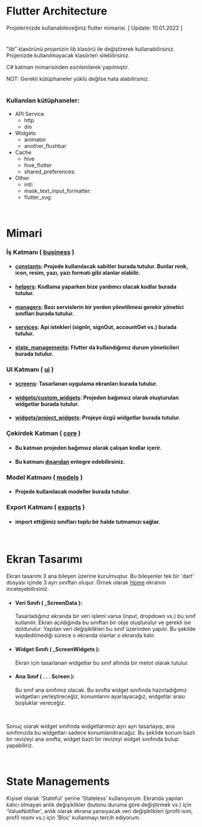 # Flutter Architecture

Projelerinizde kullanabileceğiniz flutter mimarisi. [ Update: 10.01.2022 ]

#

"lib" klasörünü projenizin lib klasörü ile değiştirerek kullanabilirsiniz. Projenizde kullanılmayacak klasörleri silebilirsiniz.

C# katman mimarisinden esinlenilerek yapılmıştır.

NOT: Gerekli kütüphaneler yüklü değilse hata alabilirsiniz.

#

### Kullanılan kütüphaneler:

- API Service
  - http
  - dio
- Widgets
  - animator
  - another_flushbar
- Cache
  - hive 
  - hive_flutter 
  - shared_preferences:
- Other
  - intl:
  - mask_text_input_formatter:
  - flutter_svg:

<br>

# Mimari

### İş Katmanı ( [business](https://github.com/cihatyalman/flutter_architecture/tree/master/lib/business) )

- #### [constants](https://github.com/cihatyalman/flutter_architecture/tree/master/lib/business/constants): Projede kullanılacak sabitler burada tutulur. Bunlar renk, icon, resim, yazı, yazı formatı gibi alanlar olabilir.
- #### [helpers](https://github.com/cihatyalman/flutter_architecture/tree/master/lib/business/helpers): Kodlama yaparken bize yardımcı olacak kodlar burada tutulur.
- #### [managers](https://github.com/cihatyalman/flutter_architecture/tree/master/lib/business/managers): Bazı servislerin bir yerden yönetilmesi gerekir yönetici sınıfları burada tutulur.
- #### [services](https://github.com/cihatyalman/flutter_architecture/tree/master/lib/business/services): Api istekleri (signIn, signOut, accountGet vs.) burada tutulur.
- #### [state_managements](https://github.com/cihatyalman/flutter_architecture/tree/master/lib/business/state_managements): Flutter da kullandığımız durum yöneticileri burada tutulur.

### UI Katmanı ( [ui](https://github.com/cihatyalman/flutter_architecture/tree/master/lib/ui) )

- #### [screens](https://github.com/cihatyalman/flutter_architecture/tree/master/lib/ui/screens): Tasarlanan uygulama ekranları burada tutulur.
- #### [widgets/custom_widgets](https://github.com/cihatyalman/flutter_architecture/tree/master/lib/ui/widgets/custom_widgets): Projeden bağımsız olarak oluşturulan widgetlar burada tutulur.
- #### [widgets/project_widgets](https://github.com/cihatyalman/flutter_architecture/tree/master/lib/ui/widgets/project_widgets): Projeye özgü widgetlar burada tutulur.

### Çekirdek Katman ( [core](https://github.com/cihatyalman/flutter_architecture/tree/master/lib/core) )

- #### Bu katman projeden bağımsız olarak çalışan kodlar içerir.
- #### Bu katmanı [dışarıdan](https://github.com/cihatyalman/flutter_core) entegre edebilirsiniz.

### Model Katmanı ( [models](https://github.com/cihatyalman/flutter_architecture/tree/master/lib/models) )

- #### Projede kullanılacak modeller burada tutulur.

### Export Katmanı ( [exports](https://github.com/cihatyalman/flutter_architecture/tree/master/lib/exports) )

- #### import ettiğimiz sınıfları toplu bir halde tutmamızı sağlar.

<br>

# Ekran Tasarımı

Ekran tasarımı 3 ana bileşen üzerine kurulmuştur. Bu bileşenler tek bir 'dart' dosyası içinde 3 ayrı sınıftan oluşur. Örnek olarak [Home](https://github.com/cihatyalman/flutter_architecture/tree/master/lib/ui/screens/home_screen.dart) ekranını inceleyebilirsiniz.

- #### Veri Sınıfı ( \_ScreenData ):
  Tasarladığınız ekranda bir veri işlemi varsa (input, dropdown vs.) bu sınıf kullanılır. Ekran açıldığında bu sınıftan bir obje oluşturulur ve gerekli ise doldurulur. Yapılan veri değişiklikleri bu sınıf üzerinden yapılır. Bu şekilde kaydedilmediği sürece o ekranda olanlar o ekranda kalır.
- #### Widget Sınıfı ( \_ScreenWidgets ):

  Ekran için tasarlanan widgetlar bu sınıf altında bir metot olarak tutulur.

- #### Ana Sınıf ( . . . Screen ):
  Bu sınıf ana sınıfımız olacak. Bu sınıfta widget sınıfında hazırladığımız widgetları yerleştireceğiz, konumlarını ayarlayacağız, widgetlar arası boşluklar vereceğiz.

<br>

Sonuç olarak widget sınıfında widgetlarımızı ayrı ayrı tasarlayıp, ana sınıfımızda bu widgetları sadece konumlandıracağız. Bu şekilde konum bazlı bir revizeyi ana sınıfta, widget bazlı bir revizeyi widget sınıfında bulup yapabiliriz.

<br>

# State Managements
Kişisel olarak 'Stateful' yerine 'Stateless' kullanıyorum. Ekranda yapılan kalıcı olmayan anlık değişiklikler (butonu duruma göre değiştirmek vs.) için 'ValueNotifier', anlık olarak ekrana yansıyacak veri değişiklikleri (profil ismi, profil resmi vs.) için 'Bloc' kullanmayı tercih ediyorum.
